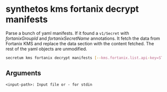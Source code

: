 # synthetos kms fortanix decrypt manifests

Parse a bunch of yaml manifests. If it found a `v1/Secret` with *fortanixGroupId* and *fortanixSecretName* annotations. It fetch the data from Fortanix KMS and replace the data section with the content fetched. The rest of the yaml objects are unmodified.

```sh
secretum kms fortanix decrypt manifests [--kms.fortanix.list.api-key=STRING] <input-path>
```
## Arguments

    <input-path>: Input file or - for stdin
